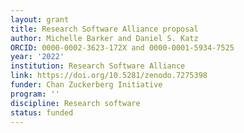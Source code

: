 ```yaml
---
layout: grant
title: Research Software Alliance proposal
author: Michelle Barker and Daniel S. Katz
ORCID: 0000-0002-3623-172X and 0000-0001-5934-7525
year: '2022'
institution: Research Software Alliance
link: https://doi.org/10.5281/zenodo.7275398
funder: Chan Zuckerberg Initiative
program: ''
discipline: Research software
status: funded
---
```


